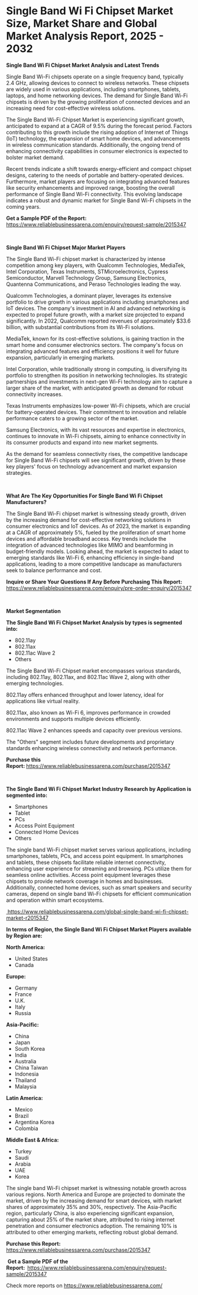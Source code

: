 <p><h1>Single Band Wi Fi Chipset Market Size, Market Share and Global Market Analysis Report, 2025 - 2032</h1></p><p><strong>Single Band Wi Fi Chipset Market Analysis and Latest Trends</strong></p>
<p><p>Single Band Wi-Fi chipsets operate on a single frequency band, typically 2.4 GHz, allowing devices to connect to wireless networks. These chipsets are widely used in various applications, including smartphones, tablets, laptops, and home networking devices. The demand for Single Band Wi-Fi chipsets is driven by the growing proliferation of connected devices and an increasing need for cost-effective wireless solutions.</p><p>The Single Band Wi-Fi Chipset Market is experiencing significant growth, anticipated to expand at a CAGR of 9.5% during the forecast period. Factors contributing to this growth include the rising adoption of Internet of Things (IoT) technology, the expansion of smart home devices, and advancements in wireless communication standards. Additionally, the ongoing trend of enhancing connectivity capabilities in consumer electronics is expected to bolster market demand.</p><p>Recent trends indicate a shift towards energy-efficient and compact chipset designs, catering to the needs of portable and battery-operated devices. Furthermore, market players are focusing on integrating advanced features like security enhancements and improved range, boosting the overall performance of Single Band Wi-Fi connectivity. This evolving landscape indicates a robust and dynamic market for Single Band Wi-Fi chipsets in the coming years.</p></p>
<p><strong>Get a Sample PDF of the Report:&nbsp;</strong> <a href="https://www.reliablebusinessarena.com/enquiry/request-sample/2015347?utm_campaign=1420&utm_medium=2&utm_source=Github&utm_content=ia&utm_term=17012025&utm_id=single-band-wi-fi-chipset">https://www.reliablebusinessarena.com/enquiry/request-sample/2015347</a></p>
<p>&nbsp;</p>
<p><strong>Single Band Wi Fi Chipset Major Market Players</strong></p>
<p><p>The Single Band Wi-Fi chipset market is characterized by intense competition among key players, with Qualcomm Technologies, MediaTek, Intel Corporation, Texas Instruments, STMicroelectronics, Cypress Semiconductor, Marvell Technology Group, Samsung Electronics, Quantenna Communications, and Peraso Technologies leading the way. </p><p>Qualcomm Technologies, a dominant player, leverages its extensive portfolio to drive growth in various applications including smartphones and IoT devices. The company's investment in AI and advanced networking is expected to propel future growth, with a market size projected to expand significantly. In 2022, Qualcomm reported revenues of approximately $33.6 billion, with substantial contributions from its Wi-Fi solutions.</p><p>MediaTek, known for its cost-effective solutions, is gaining traction in the smart home and consumer electronics sectors. The company's focus on integrating advanced features and efficiency positions it well for future expansion, particularly in emerging markets.</p><p>Intel Corporation, while traditionally strong in computing, is diversifying its portfolio to strengthen its position in networking technologies. Its strategic partnerships and investments in next-gen Wi-Fi technology aim to capture a larger share of the market, with anticipated growth as demand for robust connectivity increases.</p><p>Texas Instruments emphasizes low-power Wi-Fi chipsets, which are crucial for battery-operated devices. Their commitment to innovation and reliable performance caters to a growing sector of the market.</p><p>Samsung Electronics, with its vast resources and expertise in electronics, continues to innovate in Wi-Fi chipsets, aiming to enhance connectivity in its consumer products and expand into new market segments.</p><p>As the demand for seamless connectivity rises, the competitive landscape for Single Band Wi-Fi chipsets will see significant growth, driven by these key players' focus on technology advancement and market expansion strategies.</p></p>
<p>&nbsp;</p>
<p><strong>What Are The Key Opportunities For Single Band Wi Fi Chipset Manufacturers?</strong></p>
<p><p>The Single Band Wi-Fi chipset market is witnessing steady growth, driven by the increasing demand for cost-effective networking solutions in consumer electronics and IoT devices. As of 2023, the market is expanding at a CAGR of approximately 5%, fueled by the proliferation of smart home devices and affordable broadband access. Key trends include the integration of advanced technologies like MIMO and beamforming in budget-friendly models. Looking ahead, the market is expected to adapt to emerging standards like Wi-Fi 6, enhancing efficiency in single-band applications, leading to a more competitive landscape as manufacturers seek to balance performance and cost.</p></p>
<p><strong>Inquire or Share Your Questions If Any Before Purchasing This Report:</strong> <a href="https://www.reliablebusinessarena.com/enquiry/pre-order-enquiry/2015347?utm_campaign=1420&utm_medium=2&utm_source=Github&utm_content=ia&utm_term=17012025&utm_id=single-band-wi-fi-chipset">https://www.reliablebusinessarena.com/enquiry/pre-order-enquiry/2015347</a></p>
<p>&nbsp;</p>
<p><strong>Market Segmentation</strong></p>
<p><strong>The Single Band Wi Fi Chipset Market Analysis by types is segmented into:</strong></p>
<p><ul><li>802.11ay</li><li>802.11ax</li><li>802.11ac Wave 2</li><li>Others</li></ul></p>
<p><p>The Single Band Wi-Fi Chipset market encompasses various standards, including 802.11ay, 802.11ax, and 802.11ac Wave 2, along with other emerging technologies. </p><p>802.11ay offers enhanced throughput and lower latency, ideal for applications like virtual reality. </p><p>802.11ax, also known as Wi-Fi 6, improves performance in crowded environments and supports multiple devices efficiently. </p><p>802.11ac Wave 2 enhances speeds and capacity over previous versions. </p><p>The "Others" segment includes future developments and proprietary standards enhancing wireless connectivity and network performance.</p></p>
<p><strong>Purchase this Report:&nbsp;</strong><a href="https://www.reliablebusinessarena.com/purchase/2015347?utm_campaign=1420&utm_medium=2&utm_source=Github&utm_content=ia&utm_term=17012025&utm_id=single-band-wi-fi-chipset">https://www.reliablebusinessarena.com/purchase/2015347</a></p>
<p>&nbsp;</p>
<p><strong>The Single Band Wi Fi Chipset Market Industry Research by Application is segmented into:</strong></p>
<p><ul><li>Smartphones</li><li>Tablet</li><li>PCs</li><li>Access Point Equipment</li><li>Connected Home Devices</li><li>Others</li></ul></p>
<p><p>The single band Wi-Fi chipset market serves various applications, including smartphones, tablets, PCs, and access point equipment. In smartphones and tablets, these chipsets facilitate reliable internet connectivity, enhancing user experience for streaming and browsing. PCs utilize them for seamless online activities. Access point equipment leverages these chipsets to provide network coverage in homes and businesses. Additionally, connected home devices, such as smart speakers and security cameras, depend on single band Wi-Fi chipsets for efficient communication and operation within smart ecosystems.</p></p>
<p><a href="https://www.reliablebusinessarena.com/global-single-band-wi-fi-chipset-market-r2015347?utm_campaign=1420&utm_medium=2&utm_source=Github&utm_content=ia&utm_term=17012025&utm_id=single-band-wi-fi-chipset">&nbsp;https://www.reliablebusinessarena.com/global-single-band-wi-fi-chipset-market-r2015347</a></p>
<p><strong>In terms of Region, the Single Band Wi Fi Chipset Market Players available by Region are:</strong></p>
<p>
    <p> <strong> North America: </strong>
        <ul>
            <li>United States</li>
            <li>Canada</li>
        </ul>
        </p> 
    <p> <strong> Europe: </strong>
        <ul>
            <li>Germany</li>
            <li>France</li>
            <li>U.K.</li>
            <li>Italy</li>
            <li>Russia</li>
        </ul>
        </p> 
    <p> <strong> Asia-Pacific: </strong>
        <ul>
            <li>China</li>
            <li>Japan</li>
            <li>South Korea</li>
            <li>India</li>
            <li>Australia</li>
            <li>China Taiwan</li>
            <li>Indonesia</li>
            <li>Thailand</li>
            <li>Malaysia</li>
        </ul>
        </p> 
    <p> <strong> Latin America: </strong>
        <ul>
            <li>Mexico</li>
            <li>Brazil</li>
            <li>Argentina Korea</li>
            <li>Colombia</li>
        </ul>
        </p> 
    <p> <strong> Middle East & Africa: </strong>
        <ul>
            <li>Turkey</li>
            <li>Saudi</li>
            <li>Arabia</li>
            <li>UAE</li>
            <li>Korea</li>
        </ul>
    </p>
    </p>
<p><p>The single band Wi-Fi chipset market is witnessing notable growth across various regions. North America and Europe are projected to dominate the market, driven by the increasing demand for smart devices, with market shares of approximately 35% and 30%, respectively. The Asia-Pacific region, particularly China, is also experiencing significant expansion, capturing about 25% of the market share, attributed to rising internet penetration and consumer electronics adoption. The remaining 10% is attributed to other emerging markets, reflecting robust global demand.</p></p>
<p><strong>Purchase this Report: </strong><a href="https://www.reliablebusinessarena.com/purchase/2015347?utm_campaign=1420&utm_medium=2&utm_source=Github&utm_content=ia&utm_term=17012025&utm_id=single-band-wi-fi-chipset">https://www.reliablebusinessarena.com/purchase/2015347</a></p>
<p>&nbsp;<strong>Get a Sample PDF of the Report:&nbsp;&nbsp;</strong><a href="https://www.reliablebusinessarena.com/enquiry/request-sample/2015347?utm_campaign=1420&utm_medium=2&utm_source=Github&utm_content=ia&utm_term=17012025&utm_id=single-band-wi-fi-chipset">https://www.reliablebusinessarena.com/enquiry/request-sample/2015347</a></p>
<p><strong></strong></p>
<p>Check more reports on <a href="https://www.reliablebusinessarena.com/?utm_campaign=1420&utm_medium=2&utm_source=Github&utm_content=ia&utm_term=17012025&utm_id=single-band-wi-fi-chipset">https://www.reliablebusinessarena.com/</a></p>